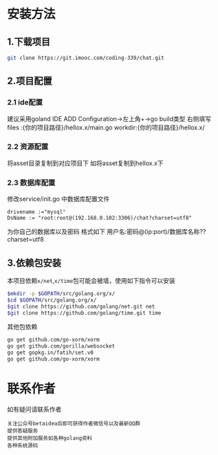 # 安装方法
## 1.下载项目
```bash
git clone https://git.imooc.com/coding-339/chat.git
```


## 2.项目配置
### 2.1 ide配置
建议采用goland IDE 
ADD Configuration->左上角+->go build类型
右侧填写
files :{你的项目路径}/hellox.x/main.go
workdir:{你的项目路径}/hellox.x/
### 2.2 资源配置
将asset目录复制到对应项目下
如将asset复制到hellox.x下
### 2.3 数据库配置
修改service/init.go 中数据库配置文件
```cgo
drivename :="mysql"
DsName := "root:root@(192.168.0.102:3306)/chat?charset=utf8"
```
为你自己的数据库以及密码
格式如下
用户名:密码@(ip:port)/数据库名称??charset=utf8

## 3.依赖包安装

本项目依赖`x/net`,`x/time`包可能会被墙，使用如下指令可以安装
```bash
$mkdir -p $GOPATH/src/golang.org/x/
$cd $GOPATH/src/golang.org/x/
$git clone https://github.com/golang/net.git net
$git clone https://github.com/golang/time.git time
```
其他包依赖
```bash
go get github.com/go-xorm/xorm
go get github.com/gorilla/websocket
go get gopkg.in/fatih/set.v0
go get github.com/go-xorm/xorm
```
# 联系作者
如有疑问请联系作者
```
关注公众号betaidea后即可获得作者微信号以及最新QQ群
提供答疑服务
提供其他附加服务如各种golang资料
各种系统源码
```
